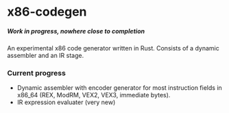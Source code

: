 # x86-codegen
##### *Work in progress, nowhere close to completion*
An experimental x86 code generator written in Rust. Consists of a dynamic assembler and an IR stage.

### Current progress
* Dynamic assembler with encoder generator for most instruction fields in x86_64 (REX, ModRM, VEX2, VEX3, immediate bytes).
* IR expression evaluater (very new)
